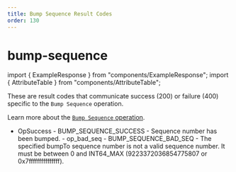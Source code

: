 ```yaml
---
title: Bump Sequence Result Codes
order: 130
---
```


# bump-sequence

import { ExampleResponse } from "components/ExampleResponse"; import { AttributeTable } from "components/AttributeTable";

These are result codes that communicate success \(200\) or failure \(400\) specific to the `Bump Sequence` operation.

Learn more about the [`Bump Sequence` operation](../../../../docs/start/list-of-operations.md#bump-sequence).

 - OpSuccess - BUMP\_SEQUENCE\_SUCCESS - Sequence number has been bumped. - op\_bad\_seq - BUMP\_SEQUENCE\_BAD\_SEQ - The specified bumpTo sequence number is not a valid sequence number. It must be between 0 and INT64\_MAX \(9223372036854775807 or 0x7fffffffffffffff\).

